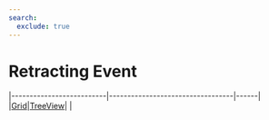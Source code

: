 ```yaml
---
search:
  exclude: true
---
```


<h1 class="heading"><span class="name">Retracting Event</span></h1>

|--------------------------|----------------------------------|------|
|[Grid](../objects/grid.md)|[TreeView](../objects/treeview.md)|&nbsp;|
